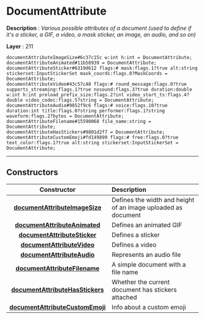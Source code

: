 # DocumentAttribute

**Description** : *Various possible attributes of a document (used to define if it's a sticker, a GIF, a video, a mask sticker, an image, an audio, and so on)*

**Layer** : 211

```tl
documentAttributeImageSize#6c37c15c w:int h:int = DocumentAttribute;
documentAttributeAnimated#11b58939 = DocumentAttribute;
documentAttributeSticker#6319d612 flags:# mask:flags.1?true alt:string stickerset:InputStickerSet mask_coords:flags.0?MaskCoords = DocumentAttribute;
documentAttributeVideo#43c57c48 flags:# round_message:flags.0?true supports_streaming:flags.1?true nosound:flags.3?true duration:double w:int h:int preload_prefix_size:flags.2?int video_start_ts:flags.4?double video_codec:flags.5?string = DocumentAttribute;
documentAttributeAudio#9852f9c6 flags:# voice:flags.10?true duration:int title:flags.0?string performer:flags.1?string waveform:flags.2?bytes = DocumentAttribute;
documentAttributeFilename#15590068 file_name:string = DocumentAttribute;
documentAttributeHasStickers#9801d2f7 = DocumentAttribute;
documentAttributeCustomEmoji#fd149899 flags:# free:flags.0?true text_color:flags.1?true alt:string stickerset:InputStickerSet = DocumentAttribute;
```

---

## Constructors

| Constructor | Description |
| :---: | :--- |
| [**documentAttributeImageSize**](constructor/documentAttributeImageSize) | Defines the width and height of an image uploaded as document |
| [**documentAttributeAnimated**](constructor/documentAttributeAnimated) | Defines an animated GIF |
| [**documentAttributeSticker**](constructor/documentAttributeSticker) | Defines a sticker |
| [**documentAttributeVideo**](constructor/documentAttributeVideo) | Defines a video |
| [**documentAttributeAudio**](constructor/documentAttributeAudio) | Represents an audio file |
| [**documentAttributeFilename**](constructor/documentAttributeFilename) | A simple document with a file name |
| [**documentAttributeHasStickers**](constructor/documentAttributeHasStickers) | Whether the current document has stickers attached |
| [**documentAttributeCustomEmoji**](constructor/documentAttributeCustomEmoji) | Info about a custom emoji |